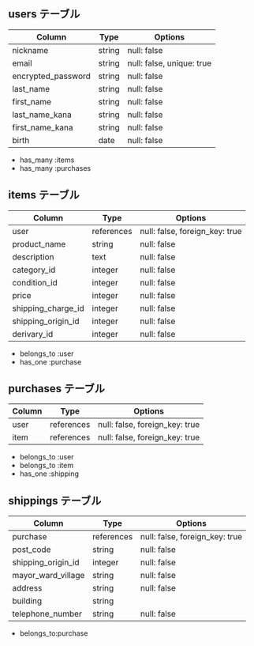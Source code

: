 ## users テーブル

| Column              | Type    | Options                   |
| ------------------- | ------- | ------------------------- |
| nickname            | string  | null: false               |
| email               | string  | null: false, unique: true |
| encrypted_password  | string  | null: false               |
| last_name           | string  | null: false               |
| first_name          | string  | null: false               |
| last_name_kana      | string  | null: false               |
| first_name_kana     | string  | null: false               |
| birth               | date    | null: false               |

- has_many :items
- has_many :purchases


## items テーブル

| Column             | Type       | Options                        |
| ------------------ | ---------- | ------------------------------ |
| user               | references | null: false, foreign_key: true |
| product_name       | string     | null: false                    |
| description        | text       | null: false                    |
| category_id        | integer    | null: false                    | 
| condition_id       | integer    | null: false                    |
| price              | integer    | null: false                    | 
| shipping_charge_id | integer    | null: false                    |
| shipping_origin_id | integer    | null: false                    |
| derivary_id        | integer    | null: false                    |

- belongs_to :user
- has_one :purchase

## purchases テーブル
| Column          | Type       |Options                         |
| --------------- | ---------- |------------------------------- |
| user            | references | null: false, foreign_key: true |
| item            | references | null: false, foreign_key: true |

- belongs_to :user
- belongs_to :item
- has_one :shipping

## shippings テーブル
| Column             | Type       |Options                         |
| ------------------ | ---------- | ------------------------------ |
| purchase           | references | null: false, foreign_key: true |
| post_code          | string     | null: false                    |
| shipping_origin_id | integer    | null: false                    |
| mayor_ward_village | string     | null: false                    |
| address            | string     | null: false                    |
| building           | string     | 
| telephone_number   | string     | null: false                    |

- belongs_to:purchase